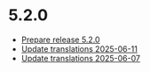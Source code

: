 # 5.2.0
- [Prepare release 5.2.0](https://github.com/shopware/SwagLanguagePack/commit/48be4f5)
- [Update translations 2025-06-11](https://github.com/shopware/SwagLanguagePack/commit/98befd4)
- [Update translations 2025-06-07](https://github.com/shopware/SwagLanguagePack/commit/d2e2884)